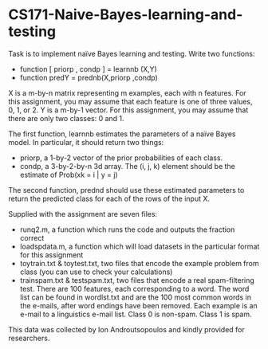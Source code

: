 # CS171-Naive-Bayes-learning-and-testing

Task is to implement naïve Bayes learning and testing. Write two functions:  
  
  * function [ priorp , condp ] = learnnb (X,Y)  
  * function predY = prednb(X,priorp ,condp)  
  
X is a m-by-n matrix representing m examples, each with n features. 
For this assignment, you may assume that each feature is one of three values, 0, 1, or 2. Y is a m-by-1 vector. 
For this assignment, you may assume that there are only two classes: 0 and 1.  
  
The first function, learnnb estimates the parameters of a naïve Bayes model. In particular, it should return two things:  
  * priorp, a 1-by-2 vector of the prior probabilities of each class.
  * condp, a 3-by-2-by-n 3d array. The (i, j, k) element should be the estimate of Prob(xk = i | y = j)  
  
The second function, prednd should use these estimated parameters to return the predicted class for each of the rows of the input X.  
  
Supplied with the assignment are seven files:  
  * runq2.m, a function which runs the code and outputs the fraction correct  
  * loadspdata.m, a function which will load datasets in the particular format for this assignment  
  * toytrain.txt & toytest.txt, two files that encode the example problem from class (you can use to
check your calculations)  
  * trainspam.txt & testspam.txt, two files that encode a real spam-filtering test. There are 100
features, each corresponding to a word. The word list can be found in wordlst.txt and are the 100 most common words in the e-mails, after word endings have been removed. Each example is an e-mail to a linguistics e-mail list. Class 0 is non-spam. Class 1 is spam.
  
  This data was collected by Ion Androutsopoulos and kindly provided for researchers.  
 
  
